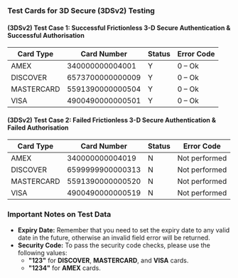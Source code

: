 ### Test Cards for 3D Secure (3DSv2) Testing
#### (3DSv2) Test Case 1: Successful Frictionless 3-D Secure Authentication & Successful Authorisation
| Card Type | Card Number          | Status | Error Code |
|-----------|-----------------------|---------|-------------|
| AMEX      | 340000000004001       | Y       | 0 – Ok      |
| DISCOVER  | 6573700000000009      | Y       | 0 – Ok      |
| MASTERCARD| 5591390000000504      | Y       | 0 – Ok      |
| VISA      | 4900490000000501      | Y       | 0 – Ok      |

 <!-- **Success Cards Test case 1:**
![alt text](image-1.png)

![alt text](image.png) -->


#### (3DSv2) Test Case 2: Failed Frictionless 3-D Secure Authentication & Failed Authorisation
| Card Type | Card Number          | Status | Error Code |
|-----------|-----------------------|---------|-------------|
| AMEX      | 340000000004019       | N       | Not performed |
| DISCOVER  | 6599999900000313      | N       | Not performed |
| MASTERCARD| 5591390000000520      | N       | Not performed |
| VISA      | 4900490000000519      | N       | Not performed |

 <!-- **Failed Cards Test case 1:** -->







### Important Notes on Test Data
- **Expiry Date:** Remember that you need to set the expiry date to any valid date in the future, otherwise an invalid field error will be returned.
- **Security Code:** To pass the security code checks, please use the following values:
  - **"123"** for **DISCOVER**, **MASTERCARD**, and **VISA** cards.
  - **"1234"** for **AMEX** cards.
